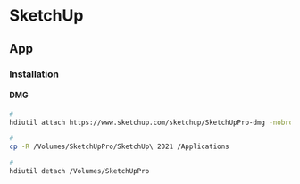 # SketchUp

## App

### Installation

#### DMG

```sh
#
hdiutil attach https://www.sketchup.com/sketchup/SketchUpPro-dmg -nobrowse -mountpoint /Volumes/SketchUpPro

#
cp -R /Volumes/SketchUpPro/SketchUp\ 2021 /Applications

#
hdiutil detach /Volumes/SketchUpPro
```
